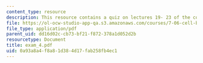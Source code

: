```yaml
---
content_type: resource
description: This resource contains a quiz on lectures 19- 23 of the course.
file: https://ol-ocw-studio-app-qa.s3.amazonaws.com/courses/7-06-cell-biology-spring-2007/0a93a8a4f8a81d384d17fab258fb4ec1_exam_4.pdf
file_type: application/pdf
parent_uid: dd16d02c-cb73-bf21-f872-378a1d052d2b
resourcetype: Document
title: exam_4.pdf
uid: 0a93a8a4-f8a8-1d38-4d17-fab258fb4ec1
---
```


